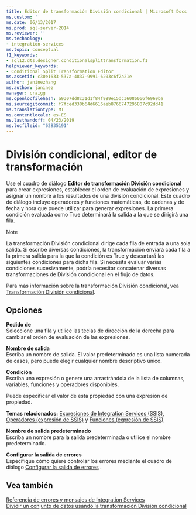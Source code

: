 ```yaml
---
title: Editor de transformación División condicional | Microsoft Docs
ms.custom: ''
ms.date: 06/13/2017
ms.prod: sql-server-2014
ms.reviewer: ''
ms.technology:
- integration-services
ms.topic: conceptual
f1_keywords:
- sql12.dts.designer.conditionalsplittransformation.f1
helpviewer_keywords:
- Conditional Split Transformation Editor
ms.assetid: c30e1633-537a-4837-9991-6203c6f2a21e
author: janinezhang
ms.author: janinez
manager: craigg
ms.openlocfilehash: a9307dd8c31d1f84f989e15dc36086066f6969ba
ms.sourcegitcommit: f7fced330b64d6616aeb8766747295807c92dd41
ms.translationtype: MT
ms.contentlocale: es-ES
ms.lasthandoff: 04/23/2019
ms.locfileid: "62835191"
---
```

# <a name="conditional-split-transformation-editor"></a>División condicional, editor de transformación
  Use el cuadro de diálogo **Editor de transformación División condicional** para crear expresiones, establecer el orden de evaluación de expresiones y asignar un nombre a los resultados de una división condicional. Este cuadro de diálogo incluye operadores y funciones matemáticas, de cadenas y de fecha y hora que puede utilizar para generar expresiones. La primera condición evaluada como True determinará la salida a la que se dirigirá una fila.  
  
> [!NOTE]  
>  La transformación División condicional dirige cada fila de entrada a una sola salida. Si escribe diversas condiciones, la transformación enviará cada fila a la primera salida para la que la condición es True y descartará las siguientes condiciones para dicha fila. Si necesita evaluar varias condiciones sucesivamente, podría necesitar concatenar diversas transformaciones de División condicional en el flujo de datos.  
  
 Para más información sobre la transformación División condicional, vea [Transformación División condicional](data-flow/transformations/conditional-split-transformation.md).  
  
## <a name="options"></a>Opciones  
 **Pedido de**  
 Seleccione una fila y utilice las teclas de dirección de la derecha para cambiar el orden de evaluación de las expresiones.  
  
 **Nombre de salida**  
 Escriba un nombre de salida. El valor predeterminado es una lista numerada de casos, pero puede elegir cualquier nombre descriptivo único.  
  
 **Condición**  
 Escriba una expresión o genere una arrastrándola de la lista de columnas, variables, funciones y operadores disponibles.  
  
 Puede especificar el valor de esta propiedad con una expresión de propiedad.  
  
 **Temas relacionados:**  [Expresiones de Integration Services &#40;SSIS&#41;](expressions/integration-services-ssis-expressions.md), [Operadores &#40;expresión de SSIS&#41;](expressions/operators-ssis-expression.md) y [Funciones &#40;expresión de SSIS&#41;](expressions/functions-ssis-expression.md)  
  
 **Nombre de salida predeterminado**  
 Escriba un nombre para la salida predeterminada o utilice el nombre predeterminado.  
  
 **Configurar la salida de errores**  
 Especifique cómo quiere controlar los errores mediante el cuadro de diálogo [Configurar la salida de errores](../../2014/integration-services/configure-error-output.md) .  
  
## <a name="see-also"></a>Vea también  
 [Referencia de errores y mensajes de Integration Services](../../2014/integration-services/integration-services-error-and-message-reference.md)   
 [Dividir un conjunto de datos usando la transformación División condicional](data-flow/transformations/split-a-dataset-by-using-the-conditional-split-transformation.md)  
  
  
